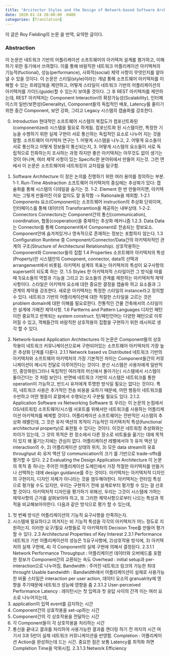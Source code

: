 ```yaml
---
title: "Arcitectur Styles and the Design of Network-based Software Architectures"
date: 2020-01-24 20:00:00 -0400
categories: [Translation]
---
```

이 글은 Roy Fielding의 논문 <Architecture Styles and the Design of Network-based Software Architectures>을 번역, 요약한 글이다.

### Abstraction
이 논문은 네트워크 기반의 어플리케이션 소프트웨어의 아키텍처 설계를 평가하고, 이해하기 위한 동기에서 쓰여졌다.
이를 통해 바람직한 네트워크 어플리케이션 아키텍쳐의 기능적(fuctional), 성능(performance), 사회적(social) 제약 사항이 무엇인지를 알아낼 수 있을 것이다.
이 논문은 스타일(style)이라는 개념 통해 소프트웨어 아키텍처를 이해할 수 있는 프레임웍을 제안하고, 
어떻게 스타일이 네트워크 기반의 어플리케이션의 아키텍처를 가이드(guide)할 수 있는지 보여줄 것이다.
그 후 REST 아키텍처를 제안하는데, REST 아키텍처는 Component Interaction의 확장가능성(Scalability), 인터페이스의 일반/보편성(Generality),
Component들의 독립적인 배포, Latency를 줄이기 위한 중간 Component, 보안 강화, 그리고 Legacy 시스템의 캡슐화를 강조한다.


0. Introduction
현대적인 소프트웨어 시스템의 복잡도가 컴포넌트화된(componentized) 시스템을 필요로 하게됨.
컴포넌트화 된 시스템이란, 특정한 기능을 수행하기 위한 실제 구현이 서로 통신하는 독립적인 요소로 나누어 지는 것을 말함.
소프트웨어 아키텍처 연구는 1. 어떻게 시스템을 나누고, 2. 어떻게 요소들이 서로 통신하고 어떻게 정보들이 통신되는지, 3. 어떻게 시스템의 요소들이 서로 독립적으로 진화하는지 조사하는 과정
하지만 좋은 아키텍처는 아무것도 없이 생기는 것이 아니며, 여러 제약 사항이 있는 Specific한 분야위에서 만들어 지는것.
그런 면에서 이 논문은 소프트웨어와 네트워킹의 교차점을 탐구함.

1. Software Architecture
이 장은 논의를 진행하기 위한 여러 용어를 정의하는 부분.
1-1. Run-Time Abstraction
소프트웨어 아키텍처의 중심에는 추상화가 있다: 캡슐화를 통해 시스템의 디테일을 숨기는 것.
1-2. Element
한 번 만들어지면, 아키텍처는 그렇게 만들어진 이유 없이도 잘 동작함 -> Rationale을 제외함.
    1-2.1 Components
    요소(Component)는 소프트웨어 instruction의 추상화 단위이며, 인터페이스를 통해 데이터의 Transforamtion을 제공하는 내부상태.
    1-2-2. Connectors
    Connectors는 Component간의 통신(communication), coordination, 협동(cooperation)을 중재하는 추상화 메커니즘
    1.2.3. Data
    Data는 Connector를 통해 Component에서 Component로 전송되는 정보요소.
    Component안에 숨겨져있거나 영속적으로 존재하는 정보는 포함하지 않는다.
1.3 Configuration
Runtime 중 Component/Connector/Data간의 아키텍처적인 관계의 구조(Structure of Architectural Relationship).
상호작용하는 Component와 Connector들의 집합
1.4 Properties
소프트웨어 아키텍처의 특성(Property)란 시스템안의 Comopnent, connector, data의 선택과 arrangement에서 비롯됨.
아키텍처 설계의 목표는 아키텍처의 특성이 요구사항의 superset이 되도록 하는 것.
1.5 Styles
한 아키텍처적 스타일이란 그 방식을 따를 때 1)요소들의 역할과 기능을 그리고 2) 요소들의 관계를 제한하는 아키텍처적 제약사항이다.
스타일은 아키텍처 요소에 대한 중요한 결정을 캡슐화 하고 요소들과 그 관계의 제약을 강조한다.
새로운 아키텍처는 특정한 스타일의 instance라고 정의할 수 있다.
네트워크 기반의 어플리케이션에 대한 적절한 스타일을 고르는 것은 problem domain에 대한 이해를 필요로한다.
전통적인 건물 건축에서의 스타일이란 설계에 가해진 제약사항.
1.6 Partterns and Pattern Languages
디자인 패턴이란 중요하고 반복되는 system construct.
턴/패턴언어는 다양한 패턴으로 이루어질 수 있고, 객체들간의 바람직한 상호작용의 집합을 구현하기 위한 레시피로 생각 할 수 있다.

2. Network-based Application Architectures
이 논문은 Component들의 상호작용이 네트워크 커뮤니케이션으로써 구현되어있는 소프트웨어 아키텍처의 가장 높은 추상화 단계를 다룬다.
2.1.1 Network based vs Distributed
네트워크 기반의 아키텍처와 소프트웨어 아키텍처의 가장 기본적인 차이는 Component들간의 커뮤니케이션이 메시지 전달로 이루어진다는 것이다.
분산 시스템은 사용자에게 일반적인, 중앙화된(그러나 독립적인 여러개의 머신에서 돌아가는) 시스템에서 시스템이 돌아간다는 것 처럼 보인다.
반면에 네트워크 기반의 시스템은 네트워크를 통한 operation이 가능하고, 반드시 유저에게 투명한 방식일 필요는 없다는 것이다.
특히, 네트워크 사용은 추가적인 전송 비용을 요하기 때문에, 어떤 행동이 네트워크를 수반하고 어떤 행동이 로컬에서 수행되는지 구분될 필요도 있다.
2.1.2. Application Software vs Networking Software
또 우리는 이 논문의 논점에서 OS/네트워킹 소프트웨어/시스템 서포트를 위해서만 네트워크를 사용하는 어플리케이션 아키텍처를 배제할 것이다.
어플리케이션 소프트웨어는 전반적인 시스템의 추상화 레벨인데, 그 것은 유저 액션의 목적이 기능적인 아키텍처적 특성(functional architectural property)로 표현될 수 있다는 것이다.
이것은 네트워킹 추상화와는 차이가 있는데, 그 것의 목적은 한 장소에서 다른 장소로 비트들을 옮기는 데에 목적이 있지 왜 옮기는지에는 관심이 없다.
어플리케이션 레벨에서야 1) 유저 액션 당 interaction의 수, 2) 어플리케이션 상태의 위치, 3) 모든 data stream의 유효 throughput 4) 유저 액션 당 communication의 크기
를 기반으로 trade-offs를 평가할 수 있다.
2.2 Evaluating the Design Application Architecture
이 논문의 목적 중 하나는 주어진 어플리케이션 도메인에서 가장 적절한 아키텍처를 만들거나 선택하는 데에 design guidance를 주는 것이다.
아키텍처는 아키텍처적 디자인의 구현이지, 디자인 자체가 아니라는 것을 염두해야한다.
아키텍처는 런타임 특성으로 평가될 수도 있지만, 우리는 구현하기 전에 설계로부터 평가할 수 있는 걸 선호할 것이다.
아키텍처적 디자인을 평가하기 위해선, 우리는 그것이 시스템에 가하는 제약사항의 근거를 살펴보아야 하고, 또 그러한 제약사항으로부터 나오는 특성과 목적을 비교해보아야한다.
다음과 같은 방식으로 평가 할 수 있는데,
1) 첫 번째 방식은 어플리케이션의 기능적 요구사항을 만족하는지.
2) 시스템에 필요하다고 여겨지는 비 기능적 특성을 각각의 아키텍처가 어느 정도로 지원하는지.
이러한 요구/필요 사항들로 각 아키텍처의 Decision Tree를 만들어 평가 할 수 있다.
2.3 Architectural Properties of Key Interest
2.3.1 Performance
네트워크 기반 어플리케이션의 성능은 1)요구사항에, 2)상호작용 방식에, 3) 아키텍처의 실제 구현에, 4) 각 Component의 실제 구현에 의해서 결정된다.
2.3.1.1 Network Performance
Throughput : 어플리케이션 데이터와 오버헤드를 포함한 정보가 Component간의 교환되는 속도
Overhead : initial setup과 per-interaction으로 나누어짐.
Bandwidth : 주어진 네트워크 링크의 가능한 최대 throught
Usable bandwidth : Bandwidth에서 어플리케이션이 실제로 사용가능한 비율
스타일은 interaction per user action, 데이터 요소의 granualrity에 영향을 주기때문에 네트워크 성능에 영향을 줌
2.3.1.2 User-perceived Performance
Latency : 레이턴시는 첫 입력과 첫 응답 사이의 간격
이는 여러 요소로 나누어지는데,
1) application이 입력 event를 감지하는 시간
2) Component간의 상효작용을 set-up하는 시간
3) Component간의 각 상호작용을 전달하는 시간
4) 각 Component들이 각 상호작용을 처리하는 시간
5) 통신을 끝내고 결과를 처리하여 사용가능한 결과를 렌더링 하기 전 까지의 시간
여기서 3과 5만이 실제 네트워크 커뮤니케이션을 반영함.
Completion : 어플리케이션 Action을 완성하는데 드는 시간.
중요한 점은 보통 Latency를 최적화 하면 Completion Time을 악화시킴.
2.3.1.3 Network Efficiency
